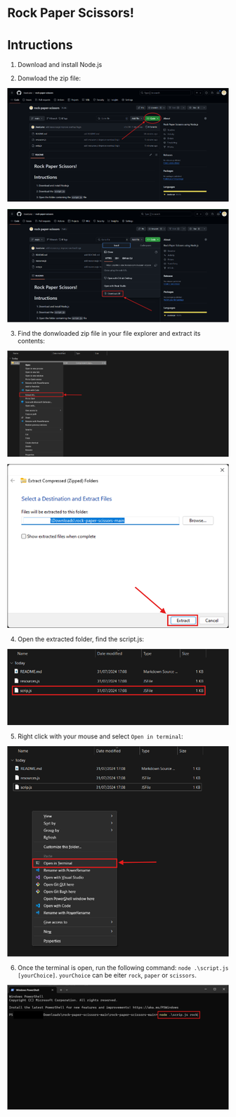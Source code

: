 # Rock Paper Scissors!

# Intructions

1. Download and install Node.js

2. Donwload the zip file:

![github page](.\resources\images\githubpage.png)

![download zip](.\resources\images\donwloadzip.png)

3. Find the donwloaded zip file in your file explorer and extract its contents:

![extract files](.\resources\images\extract.png)

![finish extract files](.\resources\images\finishExtract.png)

4. Open the extracted folder, find the script.js:

![find the script](.\resources\images\script.png)

5. Right click with your mouse and select `Open in terminal`:

![open terminal](.\resources\images\terminal.png)

6. Once the terminal is open, run the following command: `node .\script.js [yourChoice]`. `yourChoice` can be eiter `rock`, `paper` or `scissors`.

![run terminal comand](.\resources\images\runTerminal.png)
